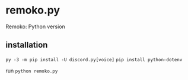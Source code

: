 # remoko.py
Remoko: Python version

## installation

`py -3 -m pip install -U discord.py[voice]`
`pip install python-dotenv`

run `python remoko.py`
